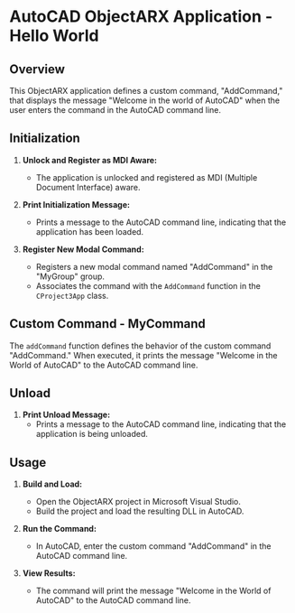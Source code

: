 # AutoCAD ObjectARX Application - Hello World
 
## Overview
 
This ObjectARX application defines a custom command, "AddCommand," that displays the message "Welcome in the world of AutoCAD" when the user enters the command in the AutoCAD command line.
 
## Initialization
 
1. **Unlock and Register as MDI Aware:**
   - The application is unlocked and registered as MDI (Multiple Document Interface) aware.
 
2. **Print Initialization Message:**
   - Prints a message to the AutoCAD command line, indicating that the application has been loaded.
 
3. **Register New Modal Command:**
   - Registers a new modal command named "AddCommand" in the "MyGroup" group.
   - Associates the command with the `AddCommand` function in the `CProject3App` class.
 
## Custom Command - MyCommand
 
The `addCommand` function defines the behavior of the custom command "AddCommand." When executed, it prints the message "Welcome in the World of AutoCAD" to the AutoCAD command line.
 
## Unload
 
1. **Print Unload Message:**
   - Prints a message to the AutoCAD command line, indicating that the application is being unloaded.
 
## Usage
 
1. **Build and Load:**
   - Open the ObjectARX project in Microsoft Visual Studio.
   - Build the project and load the resulting DLL in AutoCAD.
 
2. **Run the Command:**
   - In AutoCAD, enter the custom command "AddCommand" in the AutoCAD command line.
 
3. **View Results:**
   - The command will print the message "Welcome in the World of AutoCAD" to the AutoCAD command line.


